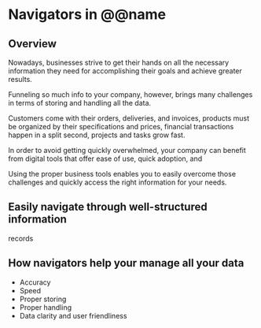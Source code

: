 # Navigators in @@name

## Overview

Nowadays, businesses strive to get their hands on all the necessary information they need for accomplishing their goals and achieve greater results.  

Funneling so much info to your company, however, brings many challenges in terms of storing and handling all the data.  

Customers come with their orders, deliveries, and invoices, products must be organized by their specifications and prices, financial transactions happen in a split second, projects and tasks grow fast.  

In order to avoid getting quickly overwhelmed, your company can benefit from digital tools that offer ease of use, quick adoption, and 

Using the proper business tools enables you to easily overcome those challenges and quickly access the right information for your needs.  

## Easily navigate through well-structured information

records

## How navigators help your manage all your data






* Accuracy
* Speed
* Proper storing
* Proper handling
* Data clarity and user friendliness
